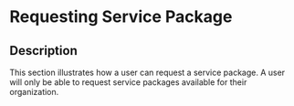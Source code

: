# Requesting Service Package
## Description
This section illustrates how a user can request a service package. A user will only be able to request service packages available for their organization.

